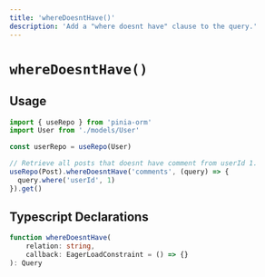 ```yaml
---
title: 'whereDoesntHave()'
description: 'Add a "where doesnt have" clause to the query.'
---
```


# `whereDoesntHave()`

## Usage

````ts
import { useRepo } from 'pinia-orm'
import User from './models/User'

const userRepo = useRepo(User)

// Retrieve all posts that doesnt have comment from userId 1.
useRepo(Post).whereDoesntHave('comments', (query) => {
  query.where('userId', 1)
}).get()
````

## Typescript Declarations

````ts
function whereDoesntHave(
    relation: string, 
    callback: EagerLoadConstraint = () => {}
): Query
````
